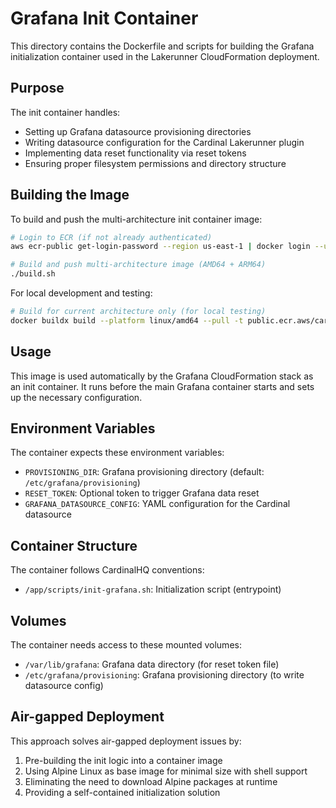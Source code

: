 # Grafana Init Container

This directory contains the Dockerfile and scripts for building the Grafana initialization container used in the Lakerunner CloudFormation deployment.

## Purpose

The init container handles:
- Setting up Grafana datasource provisioning directories
- Writing datasource configuration for the Cardinal Lakerunner plugin
- Implementing data reset functionality via reset tokens
- Ensuring proper filesystem permissions and directory structure

## Building the Image

To build and push the multi-architecture init container image:

```bash
# Login to ECR (if not already authenticated)
aws ecr-public get-login-password --region us-east-1 | docker login --username AWS --password-stdin public.ecr.aws

# Build and push multi-architecture image (AMD64 + ARM64)
./build.sh
```

For local development and testing:

```bash
# Build for current architecture only (for local testing)
docker buildx build --platform linux/amd64 --pull -t public.ecr.aws/cardinalhq.io/lakerunner/initcontainer-grafana:latest --load .
```

## Usage

This image is used automatically by the Grafana CloudFormation stack as an init container. It runs before the main Grafana container starts and sets up the necessary configuration.

## Environment Variables

The container expects these environment variables:

- `PROVISIONING_DIR`: Grafana provisioning directory (default: `/etc/grafana/provisioning`)
- `RESET_TOKEN`: Optional token to trigger Grafana data reset
- `GRAFANA_DATASOURCE_CONFIG`: YAML configuration for the Cardinal datasource

## Container Structure

The container follows CardinalHQ conventions:
- `/app/scripts/init-grafana.sh`: Initialization script (entrypoint)

## Volumes

The container needs access to these mounted volumes:

- `/var/lib/grafana`: Grafana data directory (for reset token file)
- `/etc/grafana/provisioning`: Grafana provisioning directory (to write datasource config)

## Air-gapped Deployment

This approach solves air-gapped deployment issues by:

1. Pre-building the init logic into a container image
2. Using Alpine Linux as base image for minimal size with shell support
3. Eliminating the need to download Alpine packages at runtime
4. Providing a self-contained initialization solution